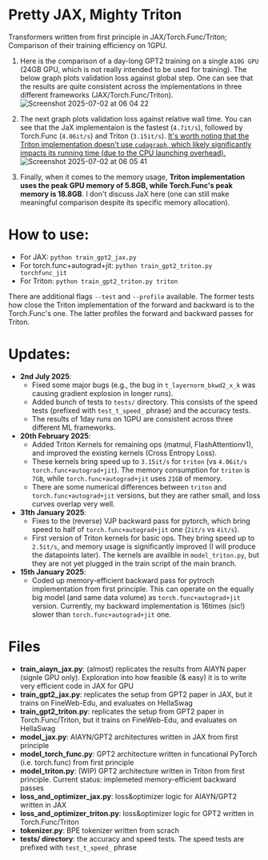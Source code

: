 # Pretty JAX, Mighty Triton

Transformers written from first principle in JAX/Torch.Func/Triton; Comparison of their training efficiency on 1GPU.

1. Here is the comparison of a day-long GPT2 training on a single `A10G GPU` (24GB GPU, which is not really intended to be used for training).
The below graph plots validation loss against global step. One can see that the results are quite consistent across the implementations in three different frameworks (JAX/Torch.Func/Triton).
![Screenshot 2025-07-02 at 06 04 22](https://github.com/user-attachments/assets/571871c7-d189-4a5d-8da6-8da77ad205d9)

2. The next graph plots validation loss against relative wall time. You can see that the JaX implementaion is the fastest (`4.7it/s`), followed by Torch.Func (`4.06it/s`) and Triton (`3.15it/s`). <ins>It's worth noting that the Triton implementation doesn't use `cudagraph`, which likely significantly impacts its running time (due to the CPU launching overhead).</ins>
![Screenshot 2025-07-02 at 06 05 41](https://github.com/user-attachments/assets/16d3c2a8-406c-4733-9395-2a0aca44b64a)

3. Finally, when it comes to the memory usage, **Triton implementation uses the peak GPU memory of 5.8GB, while Torch.Func's peak memory is 18.8GB**. I don't discuss JaX here (one can still make meaningful comparison despite its specific memory allocation). 

# How to use:
- For JAX: `python train_gpt2_jax.py`
- For torch.func+autograd+jit: `python train_gpt2_triton.py torchfunc_jit`
- For Triton:  `python train_gpt2_triton.py triton`

There are additional flags `--test` and `--profile` available. The former tests how close the Triton implementation of the forward and backward is to the Torch.Func's one. The latter profiles the forward and backward passes for Triton.

# Updates:
- **2nd July 2025**:
  - Fixed some major bugs (e.g., the bug in `t_layernorm_bkwd2_x_k` was causing gradient explosion in longer runs).
  - Added bunch of tests to `tests/` directory. This consists of the speed tests (prefixed with `test_t_speed_` phrase) and the accuracy tests.
  - The results of 1day runs on 1GPU are consistent across three different ML frameworks.
- **20th February 2025**:
  - Added Triton Kernels for remaining ops (matmul, FlashAttentionv1), and improved the existing kernels (Cross Entropy Loss).
  - These kernels bring speed up to `3.15it/s` for `triton` (vs `4.06it/s` `torch.func+autograd+jit`). The memory consumption for `triton` is `7GB`, while `torch.func+autograd+jit` uses `21GB` of memory.
  - There are some numerical differences between `triton` and `torch.func+autograd+jit` versions, but they are rather small, and loss curves overlap very well.
- **31th January 2025**:
  - Fixes to the (reverse) VJP backward pass for pytorch, which bring speed to half of `torch.func+autograd+jit` one (`2it/s` vs `4it/s`).
  - First version of Triton kernels for basic ops. They bring speed up to `2.5it/s`, and memory usage is significantly improved (I will produce the datapoints later). The kernels are availble in `model_triton.py`, but they are not yet plugged in the train script of the main branch.
- **15th January 2025**:
  - Coded up memory-efficient backward pass for pytroch implementation from first principle. This can operate on the equally big model (and same data volume) as `torch.func+autograd+jit` version. Currently, my backward implementation is 16times (sic!) slower than `torch.func+autograd+jit` one.

# Files
- **train_aiayn_jax.py**: (almost) replicates the results from AIAYN paper (signle GPU only). Exploration into how feasible (& easy) it is to write very efficient code in JAX for GPU
- **train_gpt2_jax.py**: replicates the setup from GPT2 paper in JAX, but it trains on FineWeb-Edu, and evaluates on HellaSwag
- **train_gpt2_triton.py**: replicates the setup from GPT2 paper in Torch.Func/Triton, but it trains on FineWeb-Edu, and evaluates on HellaSwag
- **model_jax.py**: AIAYN/GPT2 architectures written in JAX from first principle
- **model_torch_func.py**: GPT2 architecture written in funcational PyTorch (i.e. torch.func) from first principle
- **model_triton.py**: (WIP) GPT2 architecture written in Triton from first principle. Current status: implemeted memory-efficient backward passes
- **loss_and_optimizer_jax.py**: loss&optimizer logic for AIAYN/GPT2 written in JAX
- **loss_and_optimizer_triton.py**: loss&optimizer logic for GPT2 written in Torch.Func/Triton
- **tokenizer.py**: BPE tokenizer written from scrach
- **tests/ directory**: the accuracy and speed tests. The speed tests are prefixed with `test_t_speed_` phrase
